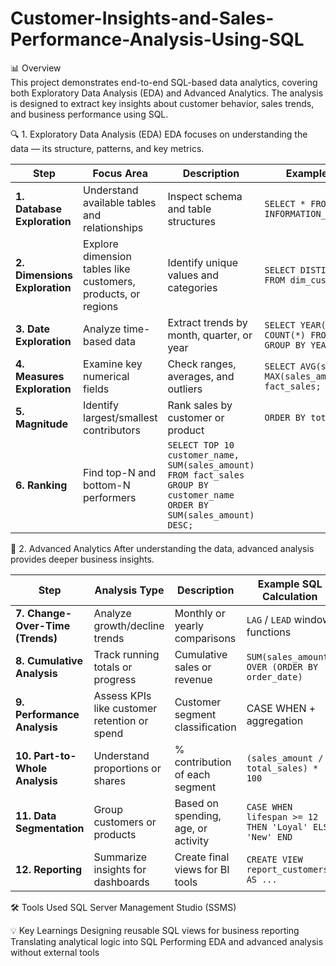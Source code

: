 # Customer-Insights-and-Sales-Performance-Analysis-Using-SQL

📊 Overview<br>
This project demonstrates end-to-end SQL-based data analytics, covering both Exploratory Data Analysis (EDA) and Advanced Analytics. The analysis is designed to extract key insights about customer behavior, sales trends, and business performance using SQL.

🔍 1. Exploratory Data Analysis (EDA)
EDA focuses on understanding the data — its structure, patterns, and key metrics.

| Step                          | Focus Area                                                    | Description                                                                                                              | Example SQL Task                                                               |
| ----------------------------- | ------------------------------------------------------------- | ------------------------------------------------------------------------------------------------------------------------ | ------------------------------------------------------------------------------ |
| **1. Database Exploration**   | Understand available tables and relationships                 | Inspect schema and table structures                                                                                      | `SELECT * FROM INFORMATION_SCHEMA.TABLES;`                                     |
| **2. Dimensions Exploration** | Explore dimension tables like customers, products, or regions | Identify unique values and categories                                                                                    | `SELECT DISTINCT region FROM dim_customers;`                                   |
| **3. Date Exploration**       | Analyze time-based data                                       | Extract trends by month, quarter, or year                                                                                | `SELECT YEAR(order_date), COUNT(*) FROM fact_sales GROUP BY YEAR(order_date);` |
| **4. Measures Exploration**   | Examine key numerical fields                                  | Check ranges, averages, and outliers                                                                                     | `SELECT AVG(sales_amount), MAX(sales_amount) FROM fact_sales;`                 |
| **5. Magnitude**              | Identify largest/smallest contributors                        | Rank sales by customer or product                                                                                        | `ORDER BY total_sales DESC;`                                                   |
| **6. Ranking**                | Find top-N and bottom-N performers                            | `SELECT TOP 10 customer_name, SUM(sales_amount) FROM fact_sales GROUP BY customer_name ORDER BY SUM(sales_amount) DESC;` |                                                                                |

🚀 2. Advanced Analytics
After understanding the data, advanced analysis provides deeper business insights.

| Step                             | Analysis Type                                | Description                         | Example SQL Calculation                                |
| -------------------------------- | -------------------------------------------- | ----------------------------------- | ------------------------------------------------------ |
| **7. Change-Over-Time (Trends)** | Analyze growth/decline trends                | Monthly or yearly comparisons       | `LAG` / `LEAD` window functions                        |
| **8. Cumulative Analysis**       | Track running totals or progress             | Cumulative sales or revenue         | `SUM(sales_amount) OVER (ORDER BY order_date)`         |
| **9. Performance Analysis**      | Assess KPIs like customer retention or spend | Customer segment classification     | CASE WHEN + aggregation                                |
| **10. Part-to-Whole Analysis**   | Understand proportions or shares             | % contribution of each segment      | `(sales_amount / total_sales) * 100`                   |
| **11. Data Segmentation**        | Group customers or products                  | Based on spending, age, or activity | `CASE WHEN lifespan >= 12 THEN 'Loyal' ELSE 'New' END` |
| **12. Reporting**                | Summarize insights for dashboards            | Create final views for BI tools     | `CREATE VIEW report_customers AS ...`                  |

🛠️ Tools Used
SQL Server Management Studio (SSMS)

💡 Key Learnings
Designing reusable SQL views for business reporting
Translating analytical logic into SQL
Performing EDA and advanced analysis without external tools

